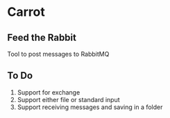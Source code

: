 # Carrot

## Feed the Rabbit

Tool to post messages to RabbitMQ

## To Do
 1. Support for exchange
 2. Support either file or standard input
 3. Support receiving messages and saving in a folder
